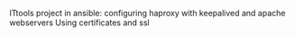 ITtools project in ansible:
configuring haproxy with keepalived and apache webservers
Using certificates and ssl
